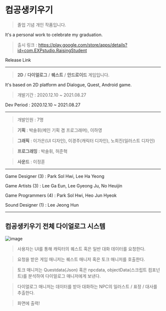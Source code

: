 # 컴공생키우기

> 졸업 기념 개인 작품입니다.

It's a personal work to celebrate my graduation.

> 출시 링크 : https://play.google.com/store/apps/details?id=com.EXPstudio.RaisingStudent

Release Link


---


> **2D** / **다이얼로그** / **퀘스트** / **안드로이드** 게임입니다.

It's based on 2D platform and Dialogue, Quest, Android game. 


> 개발기간 : 2020.12.10 ~ 2021.08.27

Dev Period : 2020.12.10 ~ 2021.08.27


---


> 개발인원 : 7명

> **기획** : 박솔휘(메인 기획 겸 프로그래머), 이하영

> **그래픽** : 이가은(UI 디자인), 이경주(캐릭터 디자인), 노희진(일러스트 디자인) 

> **프로그래밍** : 박솔휘, 허준혁

> **사운드** : 이정훈


---


Game Designer (3) : Park Sol Hwi, Lee Ha Yeong

Game Artists (3) : Lee Ga Eun, Lee Gyeong Ju, No Heuijin

Game Programmers (4) : Park Sol Hwi, Heo Jun Hyeok

Sound Designer (1) : Lee Jeong Hun


---

## 컴공생키우기 전체 다이얼로그 시스템

![image](https://user-images.githubusercontent.com/67333432/144268169-b82f7f10-3acf-4843-876d-a2c991f91fcc.png)

> 사용자는 UI를 통해 캐릭터의 퀘스트 혹은 일반 대화 데이터를 요청한다.

> 요청을 받은 게임 매니저는 퀘스트 매니저 혹은 토크 매니저를 호출한다.

> 토크 매니저는 Questdata(Json) 혹은 npcdata, objectData(스크립트 컴포넌트)를 분석하여 다이얼로그 매니저에게 보낸다.

> 다이얼로그 매니저는 데이터를 받아 대화하는 NPC의 일러스트 / 표정 / 대사를 추출한다.

> 화면에 출력!


  
